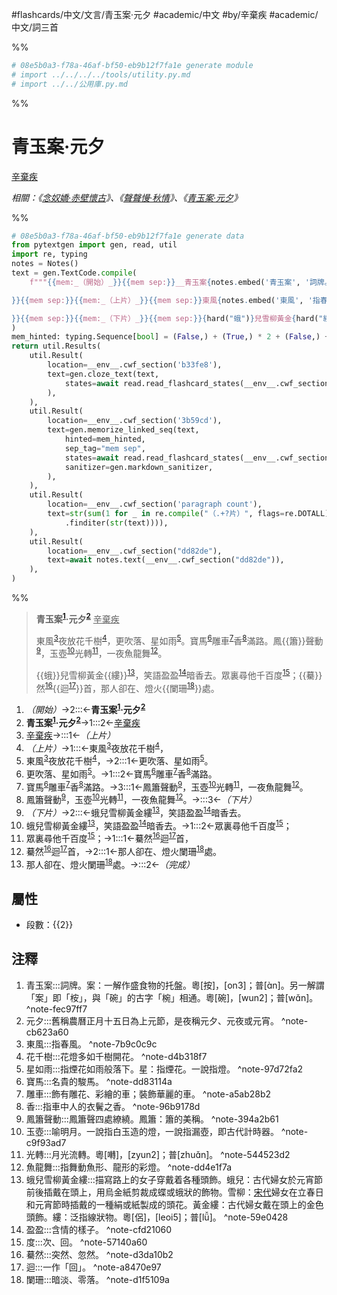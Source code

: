 #flashcards/中文/文言/青玉案·元夕 #academic/中文 #by/辛棄疾 #academic/中文/詞三首

%%
```Python
# 08e5b0a3-f78a-46af-bf50-eb9b12f7fa1e generate module
# import ../../../../tools/utility.py.md
# import ../../公用庫.py.md
```
%%

# 青玉案·元夕
<u>辛棄疾</u>

_相關：《[念奴嬌·赤壁懷古](念奴嬌·赤壁懷古.md)》、《[聲聲慢·秋情](聲聲慢·秋情.md)》、《[青玉案·元夕](青玉案·元夕.md)》_

%%
```Python
# 08e5b0a3-f78a-46af-bf50-eb9b12f7fa1e generate data
from pytextgen import gen, read, util
import re, typing
notes = Notes()
text = gen.TextCode.compile(
	f"""{{mem:_（開始）_}}{{mem sep:}}__青玉案{notes.embed('青玉案', '詞牌。案：一解作盛食物的托盤。粵[按]，[on3]；普[ɑ̀n]。另一解謂「案」即「桉」，與「碗」的古字「椀」相通。粵[碗]，[wun2]；普[wɑ̌n]。')}·元夕{notes.embed('元夕', '舊稱農曆正月十五日為上元節，是夜稱元夕、元夜或元宵。')}__{{text: }}{{mem sep:}}<u>辛棄疾</u>{{text:

}}{{mem sep:}}{{mem:_（上片）_}}{{mem sep:}}東風{notes.embed('東風', '指春風。')}夜放花千樹{notes.embed('花千樹', '花燈多如千樹開花。')}，{{mem sep:}}更吹落、星如雨{notes.embed('星如雨', '指煙花如雨般落下。星：指煙花。一說指燈。')}。{{mem sep:}}寶馬{notes.embed('寶馬', '名貴的駿馬。')}雕車{notes.embed('雕車', '飾有雕花、彩繪的車；裝飾華麗的車。')}香{notes.embed('香', '指車中人的衣鬢之香。')}滿路。{{mem sep:}}鳳{hard("簫")}聲動{notes.embed('鳳簫聲動', '鳳簫聲四處繚繞。鳳簫：簫的美稱。')}，玉壺{notes.embed('玉壺', '喻明月。一說指白玉造的燈，一說指漏壺，即古代計時器。')}光轉{notes.embed('光轉', '月光流轉。粵[囀]，[zyun2]；普[zhuɑ̌n]。')}，一夜魚龍舞{notes.embed('魚龍舞', '指舞動魚形、龍形的彩燈。')}。{{text:

}}{{mem sep:}}{{mem:_（下片）_}}{{mem sep:}}{hard("蛾")}兒雪柳黃金{hard("縷")}{notes.embed('蛾兒雪柳黃金縷', '描寫路上的女子穿戴着各種頭飾。蛾兒：古代婦女於元宵節前後插戴在頭上，用烏金紙剪裁成蝶或蛾狀的飾物。雪柳：<u>宋代</u>婦女在立春日和元宵節時插戴的一種絹或紙製成的頭花。黃金縷：古代婦女戴在頭上的金色頭飾。縷：泛指線狀物。粵[侶]，[leoi5]；普[lǚ]。')}，笑語盈盈{notes.embed('盈盈', '含情的樣子。')}暗香去。{{mem sep:}}眾裏尋他千百度{notes.embed('度', '次、回。')}；{{mem sep:}}{hard("驀")}然{notes.embed('驀然', '突然、忽然。')}{hard(f"迴{notes.embed('迴', '一作「回」。')}")}首，{{mem sep:}}那人卻在、燈火{hard(f"闌珊{notes.embed('闌珊', '暗淡、零落。')}")}處。{{mem sep:}}{{mem:_（完成）_}}"""
)
mem_hinted: typing.Sequence[bool] = (False,) + (True,) * 2 + (False,) + (True,) * 4 + (False,) + (True,) * 4 + (False,)
return util.Results(
	util.Result(
		location=__env__.cwf_section('b33fe8'),
		text=gen.cloze_text(text,
			states=await read.read_flashcard_states(__env__.cwf_section("b33fe8")),
		),
	),
	util.Result(
		location=__env__.cwf_section('3b59cd'),
		text=gen.memorize_linked_seq(text,
			hinted=mem_hinted,
			sep_tag="mem sep",
			states=await read.read_flashcard_states(__env__.cwf_section('3b59cd')),
			sanitizer=gen.markdown_sanitizer,
		),
	),
	util.Result(
		location=__env__.cwf_section('paragraph count'),
		text=str(sum(1 for _ in re.compile("（.+?片）", flags=re.DOTALL)
			.finditer(str(text)))),
	),
	util.Result(
		location=__env__.cwf_section("dd82de"),
		text=await notes.text(__env__.cwf_section("dd82de")),
	),
)
```
%%

<!--08e5b0a3-f78a-46af-bf50-eb9b12f7fa1e generate section="b33fe8"--><!-- The following content is generated at 2023-03-08T14:33:36.622875+08:00. Any edits will be overridden! -->

> __青玉案<sup>[1](#^note-fec97ff7)</sup>·元夕<sup>[2](#^note-cb623a60)</sup>__ <u>辛棄疾</u>
>
> 東風<sup>[3](#^note-7b9c0c9c)</sup>夜放花千樹<sup>[4](#^note-d4b318f7)</sup>，更吹落、星如雨<sup>[5](#^note-97d72fa2)</sup>。寶馬<sup>[6](#^note-dd83114a)</sup>雕車<sup>[7](#^note-a5ab28b2)</sup>香<sup>[8](#^note-96b9178d)</sup>滿路。鳳{{簫}}聲動<sup>[9](#^note-394a2b61)</sup>，玉壺<sup>[10](#^note-c9f93ad7)</sup>光轉<sup>[11](#^note-544523d2)</sup>，一夜魚龍舞<sup>[12](#^note-dd4e1f7a)</sup>。
>
> {{蛾}}兒雪柳黃金{{縷}}<sup>[13](#^note-59e0428)</sup>，笑語盈盈<sup>[14](#^note-cfd21060)</sup>暗香去。眾裏尋他千百度<sup>[15](#^note-57140a60)</sup>；{{驀}}然<sup>[16](#^note-d3da10b2)</sup>{{迴<sup>[17](#^note-a8470e97)</sup>}}首，那人卻在、燈火{{闌珊<sup>[18](#^note-d1f5109a)</sup>}}處。

<!--/08e5b0a3-f78a-46af-bf50-eb9b12f7fa1e-->

<!--08e5b0a3-f78a-46af-bf50-eb9b12f7fa1e generate section="3b59cd"--><!-- The following content is generated at 2023-03-08T14:33:36.639864+08:00. Any edits will be overridden! -->

1. _（開始）_→2:::←__青玉案<sup>[1](#^note-fec97ff7)</sup>·元夕<sup>[2](#^note-cb623a60)</sup>__ <!--SR:!2023-06-24,305,272!2023-06-26,372,333-->
2. __青玉案<sup>[1](#^note-fec97ff7)</sup>·元夕<sup>[2](#^note-cb623a60)</sup>__→1:::2←<u>辛棄疾</u> <!--SR:!2023-06-23,203,210!2023-09-09,268,232-->
3. <u>辛棄疾</u>→:::1←_（上片）_ <!--SR:!2025-04-05,850,332!2023-06-11,146,232-->
4. _（上片）_→1:::←東風<sup>[3](#^note-7b9c0c9c)</sup>夜放花千樹<sup>[4](#^note-d4b318f7)</sup>， <!--SR:!2024-01-13,411,253!2023-07-01,377,333-->
5. 東風<sup>[3](#^note-7b9c0c9c)</sup>夜放花千樹<sup>[4](#^note-d4b318f7)</sup>，→2:::1←更吹落、星如雨<sup>[5](#^note-97d72fa2)</sup>。 <!--SR:!2023-09-29,344,252!2023-07-10,263,233-->
6. 更吹落、星如雨<sup>[5](#^note-97d72fa2)</sup>。→1:::2←寶馬<sup>[6](#^note-dd83114a)</sup>雕車<sup>[7](#^note-a5ab28b2)</sup>香<sup>[8](#^note-96b9178d)</sup>滿路。 <!--SR:!2024-03-14,453,252!2024-06-14,466,232-->
7. 寶馬<sup>[6](#^note-dd83114a)</sup>雕車<sup>[7](#^note-a5ab28b2)</sup>香<sup>[8](#^note-96b9178d)</sup>滿路。→3:::1←鳳簫聲動<sup>[9](#^note-394a2b61)</sup>，玉壺<sup>[10](#^note-c9f93ad7)</sup>光轉<sup>[11](#^note-544523d2)</sup>，一夜魚龍舞<sup>[12](#^note-dd4e1f7a)</sup>。 <!--SR:!2024-06-13,465,233!2023-03-08,197,233-->
8. 鳳簫聲動<sup>[9](#^note-394a2b61)</sup>，玉壺<sup>[10](#^note-c9f93ad7)</sup>光轉<sup>[11](#^note-544523d2)</sup>，一夜魚龍舞<sup>[12](#^note-dd4e1f7a)</sup>。→:::3←_（下片）_ <!--SR:!2025-03-19,849,330!2024-03-10,455,253-->
9. _（下片）_→2:::←蛾兒雪柳黃金縷<sup>[13](#^note-59e0428)</sup>，笑語盈盈<sup>[14](#^note-cfd21060)</sup>暗香去。 <!--SR:!2023-11-21,355,233!2025-01-20,792,333-->
10. 蛾兒雪柳黃金縷<sup>[13](#^note-59e0428)</sup>，笑語盈盈<sup>[14](#^note-cfd21060)</sup>暗香去。→1:::2←眾裏尋他千百度<sup>[15](#^note-57140a60)</sup>； <!--SR:!2024-05-30,500,252!2024-04-30,431,230-->
11. 眾裏尋他千百度<sup>[15](#^note-57140a60)</sup>；→1:::1←驀然<sup>[16](#^note-d3da10b2)</sup>迴<sup>[17](#^note-a8470e97)</sup>首， <!--SR:!2023-10-06,351,252!2024-01-15,412,253-->
12. 驀然<sup>[16](#^note-d3da10b2)</sup>迴<sup>[17](#^note-a8470e97)</sup>首，→2:::1←那人卻在、燈火闌珊<sup>[18](#^note-d1f5109a)</sup>處。 <!--SR:!2024-06-05,461,233!2024-02-03,421,252-->
13. 那人卻在、燈火闌珊<sup>[18](#^note-d1f5109a)</sup>處。→:::2←_（完成）_ <!--SR:!2026-06-11,1215,350!2023-09-04,302,232-->

<!--/08e5b0a3-f78a-46af-bf50-eb9b12f7fa1e-->

## 屬性

- 段數：{{<!--08e5b0a3-f78a-46af-bf50-eb9b12f7fa1e generate section="paragraph count"--><!-- The following content is generated at 2023-03-01T10:52:41.448562+08:00. Any edits will be overridden! -->2<!--/08e5b0a3-f78a-46af-bf50-eb9b12f7fa1e-->}}

## 注釋

<!--08e5b0a3-f78a-46af-bf50-eb9b12f7fa1e generate section="dd82de"--><!-- The following content is generated at 2023-03-08T14:33:36.597889+08:00. Any edits will be overridden! -->

1. 青玉案:::詞牌。案：一解作盛食物的托盤。粵[按]，[on3]；普[ɑ̀n]。另一解謂「案」即「桉」，與「碗」的古字「椀」相通。粵[碗]，[wun2]；普[wɑ̌n]。 ^note-fec97ff7
2. 元夕:::舊稱農曆正月十五日為上元節，是夜稱元夕、元夜或元宵。 ^note-cb623a60
3. 東風:::指春風。 ^note-7b9c0c9c
4. 花千樹:::花燈多如千樹開花。 ^note-d4b318f7
5. 星如雨:::指煙花如雨般落下。星：指煙花。一說指燈。 ^note-97d72fa2
6. 寶馬:::名貴的駿馬。 ^note-dd83114a
7. 雕車:::飾有雕花、彩繪的車；裝飾華麗的車。 ^note-a5ab28b2
8. 香:::指車中人的衣鬢之香。 ^note-96b9178d
9. 鳳簫聲動:::鳳簫聲四處繚繞。鳳簫：簫的美稱。 ^note-394a2b61
10. 玉壺:::喻明月。一說指白玉造的燈，一說指漏壺，即古代計時器。 ^note-c9f93ad7
11. 光轉:::月光流轉。粵[囀]，[zyun2]；普[zhuɑ̌n]。 ^note-544523d2
12. 魚龍舞:::指舞動魚形、龍形的彩燈。 ^note-dd4e1f7a
13. 蛾兒雪柳黃金縷:::描寫路上的女子穿戴着各種頭飾。蛾兒：古代婦女於元宵節前後插戴在頭上，用烏金紙剪裁成蝶或蛾狀的飾物。雪柳：<u>宋代</u>婦女在立春日和元宵節時插戴的一種絹或紙製成的頭花。黃金縷：古代婦女戴在頭上的金色頭飾。縷：泛指線狀物。粵[侶]，[leoi5]；普[lǚ]。 ^note-59e0428
14. 盈盈:::含情的樣子。 ^note-cfd21060
15. 度:::次、回。 ^note-57140a60
16. 驀然:::突然、忽然。 ^note-d3da10b2
17. 迴:::一作「回」。 ^note-a8470e97
18. 闌珊:::暗淡、零落。 ^note-d1f5109a

<!--/08e5b0a3-f78a-46af-bf50-eb9b12f7fa1e-->
